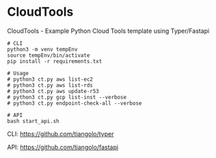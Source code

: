 # CloudTools

CloudTools - Example Python Cloud Tools template using Typer/Fastapi

```
# CLI
python3 -m venv tempEnv
source tempEnv/bin/activate
pip install -r requirements.txt

# Usage
# python3 ct.py aws list-ec2
# python3 ct.py aws list-rds
# python3 ct.py aws update-r53 
# python3 ct.py gcp list-inst --verbose
# python3 ct.py endpoint-check-all --verbose

# API
bash start_api.sh
```

CLI: https://github.com/tiangolo/typer

API: https://github.com/tiangolo/fastapi
